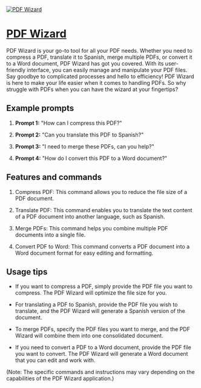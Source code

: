 [![PDF Wizard](https://files.oaiusercontent.com/file-Z62J8Me88jYrEU8yNuqNhKU7?se=2123-10-17T11%3A52%3A22Z&sp=r&sv=2021-08-06&sr=b&rscc=max-age%3D31536000%2C%20immutable&rscd=attachment%3B%20filename%3D61d914be-630e-445c-abc7-2ac7636f0c53.png&sig=IfRCY0LFX3qzMjeHZvJEwUxDfLir%2BvHfn3kB0hIWt44%3D)](https://chat.openai.com/g/g-WZoF9gEDY-pdf-wizard)

# [PDF Wizard](https://chat.openai.com/g/g-WZoF9gEDY-pdf-wizard)

PDF Wizard is your go-to tool for all your PDF needs. Whether you need to compress a PDF, translate it to Spanish, merge multiple PDFs, or convert it to a Word document, PDF Wizard has got you covered. With its user-friendly interface, you can easily manage and manipulate your PDF files. Say goodbye to complicated processes and hello to efficiency! PDF Wizard is here to make your life easier when it comes to handling PDFs. So why struggle with PDFs when you can have the wizard at your fingertips?

## Example prompts

1. **Prompt 1:** "How can I compress this PDF?"

2. **Prompt 2:** "Can you translate this PDF to Spanish?"

3. **Prompt 3:** "I need to merge these PDFs, can you help?"

4. **Prompt 4:** "How do I convert this PDF to a Word document?"

## Features and commands

1. Compress PDF: This command allows you to reduce the file size of a PDF document.

2. Translate PDF: This command enables you to translate the text content of a PDF document into another language, such as Spanish.

3. Merge PDFs: This command helps you combine multiple PDF documents into a single file.

4. Convert PDF to Word: This command converts a PDF document into a Word document format for easy editing and formatting.

## Usage tips

- If you want to compress a PDF, simply provide the PDF file you want to compress. The PDF Wizard will optimize the file size for you.

- For translating a PDF to Spanish, provide the PDF file you wish to translate, and the PDF Wizard will generate a Spanish version of the document.

- To merge PDFs, specify the PDF files you want to merge, and the PDF Wizard will combine them into one consolidated document.

- If you need to convert a PDF to a Word document, provide the PDF file you want to convert. The PDF Wizard will generate a Word document that you can edit and work with.

(Note: The specific commands and instructions may vary depending on the capabilities of the PDF Wizard application.)